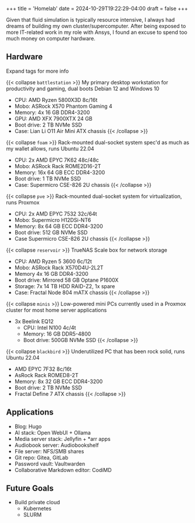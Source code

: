 +++
title = 'Homelab'
date = 2024-10-29T19:22:29-04:00
draft = false 
+++

Given that fluid simulation is typically resource intensive, I always had dreams of building my own cluster/supercomputer. After being exposed to more IT-related work in my role with Ansys, I found an excuse to spend too much money on computer hardware.

## Hardware
Expand tags for more info

{{< collapse `battlestation` >}}
My primary desktop workstation for productivity and gaming, dual boots Debian 12 and Windows 10
- CPU: AMD Ryzen 5800X3D 8c/16t
- Mobo: ASRock X570 Phantom Gaming 4
- Memory: 4x 16 GB DDR4-3200
- GPU: AMD XFX 7900XTX 24 GB
- Boot drive: 2 TB NVMe SSD
- Case: Lian Li O11 Air Mini ATX chassis
{{< /collapse >}}

{{< collapse `foam` >}}
Rack-mounted dual-socket system spec'd as much as my wallet allows, runs Ubuntu 22.04
- CPU: 2x AMD EPYC 7K62 48c/48c
- Mobo: ASRock Rack ROME2D16-2T 
- Memory: 16x 64 GB ECC DDR4-3200 
- Boot drive: 1 TB NVMe SSD
- Case: Supermicro CSE-826 2U chassis
{{< /collapse >}}

{{< collapse `pve` >}}
Rack-mounted dual-socket system for virtualization, runs Proxmox
- CPU: 2x AMD EPYC 7532 32c/64t
- Mobo: Supermicro H12DSi-NT6
- Memory: 8x 64 GB ECC DDR4-3200 
- Boot drive: 512 GB NVMe SSD
- Case Supermicro CSE-826 2U chassis
{{< /collapse >}}

{{< collapse `reservoir` >}}
TrueNAS Scale box for network storage
- CPU: AMD Ryzen 5 3600 6c/12t
- Mobo: ASRock Rack X570D4U-2L2T
- Memory 4x 16 GB DDR4-3200
- Boot drive: Mirrored 58 GB Optane P1600X 
- Storage: 7x 14 TB HDD RAID-Z2, 1x spare
- Case: Fractal Node 804 mATX chassis
{{< /collapse >}}

{{< collapse `minis` >}}
Low-powered mini PCs currently used in a Proxmox cluster for most home server applications
- 3x Beelink EQ12
    - CPU: Intel N100 4c/4t
    - Memory: 16 GB DDR5-4800
    - Boot drive: 500GB NVMe SSD
{{< /collapse >}}

{{< collapse `blackbird` >}}
Underutilized PC that has been rock solid, runs Ubuntu 22.04
- AMD EPYC 7F32 8c/16t
- AsRock Rack ROMED8-2T
- Memory: 8x 32 GB ECC DDR4-3200
- Boot drive: 2 TB NVMe SSD
- Fractal Define 7 ATX chassis
{{< /collapse >}}


## Applications

- Blog: Hugo
- AI stack: Open WebUI + Ollama
- Media server stack: Jellyfin + *arr apps
- Audiobook server: Audiobookshelf
- File server: NFS/SMB shares
- Git repo: Gitea, GitLab
- Password vault: Vaultwarden
- Collaborative Markdown editor: CodiMD

## Future Goals

- Build private cloud
    - Kubernetes
    - SLURM
